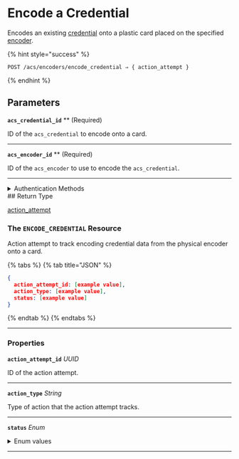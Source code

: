 # Encode a Credential

Encodes an existing [credential](../../../capability-guides/access-systems/managing-credentials.md) onto a plastic card placed on the specified [encoder](../../../capability-guides/access-systems/working-with-card-encoders-and-scanners/README.md).

{% hint style="success" %}
```
POST /acs/encoders/encode_credential ⇒ { action_attempt }
```
{% endhint %}

## Parameters

**`acs_credential_id`** ** (Required)

ID of the `acs_credential` to encode onto a card.

---

**`acs_encoder_id`** ** (Required)

ID of the `acs_encoder` to use to encode the `acs_credential`.

---


<details>

<summary>Authentication Methods</summary>

- API key
- Personal access token
  <br>Must also include the `seam-workspace` header in the request.
</details>
## Return Type

[action\_attempt](./)

### The `ENCODE_CREDENTIAL` Resource

Action attempt to track encoding credential data from the physical encoder onto a card.

{% tabs %}
{% tab title="JSON" %}
```json
{
  action_attempt_id: [example value],
  action_type: [example value],
  status: [example value]
}
```
{% endtab %}
{% endtabs %}

---

### Properties

**`action_attempt_id`** *UUID*

ID of the action attempt.


---

**`action_type`** *String*

Type of action that the action attempt tracks.


---

**`status`** *Enum*

<details>

<summary>Enum values</summary>

- `success`
- `pending`
- `error`
</details>


---

